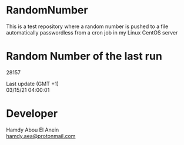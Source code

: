 # RandomNumber    
This is a test repository where a random number is pushed to a file automatically passwordless from a cron job in my Linux CentOS server    
# Random Number of the last run   
28157
      
Last update (GMT +1)    
03/15/21 04:00:01
# Developer    
Hamdy Abou El Anein   
hamdy.aea@protonmail.com
